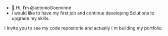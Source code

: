 - 👋 Hi, I’m @antonioGoeminne
- i would like to have my first job and continue developing Solutions to upgrade my skills.

I Invite you to see my code repositorie and actually i´m building my portfolio.
